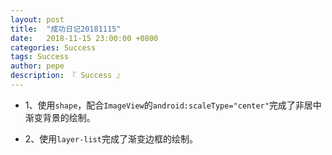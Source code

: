 ```yaml
---
layout: post
title:  "成功日记20181115"
date:   2018-11-15 23:00:00 +0800
categories: Success
tags: Success
author: pepe
description: 『 Success 』
---
```


* 1、使用`shape`，配合`ImageView`的`android:scaleType="center"`完成了非居中渐变背景的绘制。

* 2、使用`layer-list`完成了渐变边框的绘制。
